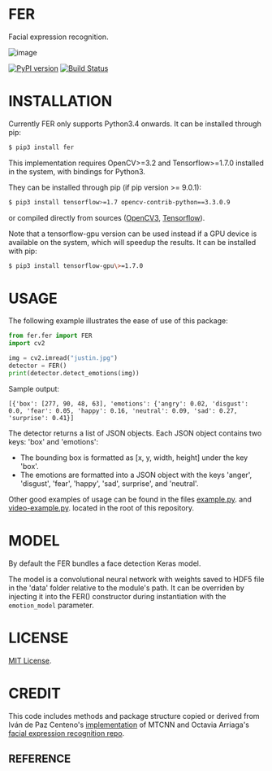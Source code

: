 FER
===

Facial expression recognition.

![image](https://github.com/justinshenk/fer/raw/master/result.jpg)

[![PyPI version](https://badge.fury.io/py/fer.svg)](https://badge.fury.io/py/fer) [![Build Status](https://travis-ci.org/justinshenk/fer.svg?branch=master)](https://travis-ci.org/justinshenk/fer)

INSTALLATION
============

Currently FER only supports Python3.4 onwards. It can be installed
through pip:

```bash
$ pip3 install fer
```

This implementation requires OpenCV\>=3.2 and Tensorflow\>=1.7.0
installed in the system, with bindings for Python3.

They can be installed through pip (if pip version \>= 9.0.1):

```bash
$ pip3 install tensorflow>=1.7 opencv-contrib-python==3.3.0.9
```

or compiled directly from sources
([OpenCV3](https://github.com/opencv/opencv/archive/3.4.0.zip),
[Tensorflow](https://www.tensorflow.org/install/install_sources)).

Note that a tensorflow-gpu version can be used instead if a GPU device
is available on the system, which will speedup the results. It can be
installed with pip:

```bash
$ pip3 install tensorflow-gpu\>=1.7.0
```

USAGE
=====

The following example illustrates the ease of use of this package:

```python
from fer.fer import FER
import cv2

img = cv2.imread("justin.jpg")
detector = FER()
print(detector.detect_emotions(img))
```

Sample output:
```
[{'box': [277, 90, 48, 63], 'emotions': {'angry': 0.02, 'disgust': 0.0, 'fear': 0.05, 'happy': 0.16, 'neutral': 0.09, 'sad': 0.27, 'surprise': 0.41}]
```

The detector returns a list of JSON objects. Each JSON object contains
two keys: 'box' and 'emotions':

-   The bounding box is formatted as [x, y, width, height] under the key
    'box'.
-   The emotions are formatted into a JSON object with the keys 'anger',
    'disgust', 'fear', 'happy', 'sad', surprise', and 'neutral'.

Other good examples of usage can be found in the files
[example.py](example.py). and [video-example.py](video-example.py).
located in the root of this repository.

MODEL
=====

By default the FER bundles a face detection Keras model.

The model is a convolutional neural network with weights saved to HDF5
file in the 'data' folder relative to the module's path. It can be
overriden by injecting it into the FER() constructor during
instantiation with the `emotion_model` parameter.

LICENSE
=======

[MIT License](LICENSE).

CREDIT
======

This code includes methods and package structure copied or derived from
Iván de Paz Centeno's [implementation](https://github.com/ipazc/mtcnn/)
of MTCNN and Octavia Arriaga's [facial expression recognition
repo](https://github.com/oarriaga/face_classification/).

REFERENCE
---------
